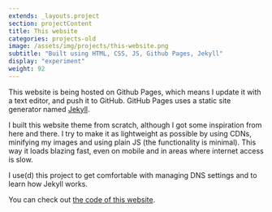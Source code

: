 ```yaml
---
extends: _layouts.project
section: projectContent
title: This website
categories: projects-old
image: /assets/img/projects/this-website.png
subtitle: "Built using HTML, CSS, JS, Github Pages, Jekyll"
display: "experiment"
weight: 92
---
```


This website is being hosted on Github Pages, which means I update it with a text editor, and push it to GitHub. GitHub Pages uses a static site generator named <a href="https://jekyllrb.com/" target="_blank">Jekyll</a>.

I built this website theme from scratch, although I got some inspiration from here and there. I try to make it as lightweight as possible by using CDNs, minifying my images and using plain JS (the functionality is minimal). This way it loads blazing fast, even on mobile and in areas where internet access is slow.

I use(d) this project to get comfortable with managing DNS settings and to learn how Jekyll works.

You can check out <a href="https://github.com/megatommy/megatommy.github.io" target="_blank">the code of this website</a>.